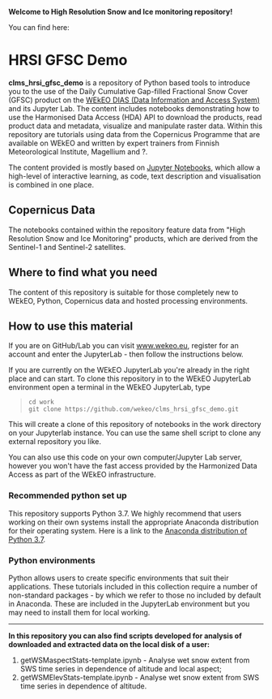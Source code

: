**Welcome to High Resolution Snow and Ice monitoring repository!**

You can find here:

# HRSI GFSC Demo

**clms_hrsi_gfsc_demo** is a repository of Python based tools to introduce you to the use of the Daily Cumulative Gap-filled Fractional Snow Cover (GFSC) product on the [WEkEO DIAS (Data Information
and Access System)](https://wekeo.eu/) and its Jupyter Lab. The content includes notebooks demonstrating how to use the Harmonised Data Access (HDA) API to download the products, read product data and metadata, visualize and manipulate raster data. Within this repository are tutorials using data from the Copernicus Programme that are available on WEkEO and written by expert trainers
from Finnish Meteorological Institute, Magellium and ?.

The content provided is mostly based on [Jupyter Notebooks](https://jupyter.org/), which allow
a high-level of interactive learning, as code, text description and visualisation 
is combined in one place. 

## Copernicus Data
The notebooks contained within the repository feature data from "High Resolution Snow and Ice Monitoring" products, which are derived from the Sentinel-1 and Sentinel-2 satellites.

## Where to find what you need
The content of this repository is suitable for those completely new to WEkEO, Python, Copernicus data and hosted processing environments.


## How to use this material

If you are on GitHub/Lab you can visit www.wekeo.eu, register for an account and enter the JupyterLab - then follow the instructions below. 

If you are currently on the WEkEO JupyterLab you're already in the right place and can start. To clone this repository in to the WEkEO JupyterLab environment open a terminal in the WEkEO JupyterLab, type 
  > `cd work`<br>
  > `git clone https://github.com/wekeo/clms_hrsi_gfsc_demo.git`<br> 
 
 This will create a clone of this repository of notebooks in the work directory on your Jupyterlab instance. You can use the same shell script to clone any external repository you like.

You can also use this code on your own computer/Jupyter Lab server, however you won't have the fast access provided by the Harmonized Data Access as part of the WEkEO infrastructure.


### Recommended python set up

This repository supports Python 3.7. We highly recommend that users working on their own systems install the appropriate Anaconda distribution for their operating system. Here is a link to the [Anaconda distribution of Python 3.7](https://www.anaconda.com/products/individual).

### Python environments

Python allows users to create specific environments that suit their applications. 
These tutorials included in this collection require a number of non-standard 
packages - by which we refer to those no included by default in Anaconda. These are included in the JupyterLab environment but you may need to install them for local working.

------------------------------------------------------------------------------------------------------------------------------------

**In this repository you can also find scripts developed for analysis of downloaded and extracted data on the local disk of a user:**

1) getWSMaspectStats-template.ipynb - Analyse wet snow extent from SWS time series in dependence of altitude and local aspect;
2) getWSMElevStats-template.ipynb - Analyse wet snow extent from SWS time series in dependence of altitude.
